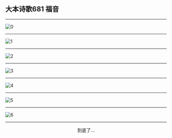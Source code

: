
## 大本诗歌681 福音
        
<div id="aplayer0"></div>

---

<img alt="0" data-original="/data/d0676/0.png">

---

<img alt="1" data-original="/data/d0676/1.png">

---

<img alt="2" data-original="/data/d0676/2.png">

---

<img alt="3" data-original="/data/d0676/3.png">

---

<img alt="4" data-original="/data/d0676/4.png">

---

<img alt="5" data-original="/data/d0676/5.png">

---

<img alt="6" data-original="/data/d0676/6.png">

---

<p style="text-align: center">到底了...</p>

<script src="/js/dist-view.js"></script>

<script>
MAIN.id = 'd0676';
        
const ap0 = new APlayer({
    container: document.getElementById('aplayer0'),
    volume: 1,
    loop: 'none',
    preload: 'none',
    audio: [{
        name: '大本诗歌681.mp3',
        artist: '大本诗歌',
        url: 'https://res.wx.qq.com/voice/getvoice?mediaid=MzI0NTk3MDM5M18yMjQ3NDk2MTc0',
        cover: '/favicon'
    }]
});
</script>
